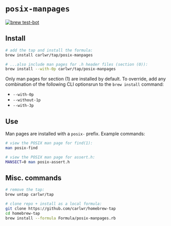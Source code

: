 
# `posix-manpages`

[![brew test-bot](https://github.com/carlwr/homebrew-tap/actions/workflows/tests.yml/badge.svg)](https://github.com/carlwr/homebrew-tap/actions/workflows/tests.yml)

## Install

```sh
# add the tap and install the formula:
brew install carlwr/tap/posix-manpages

# ...also include man pages for .h header files (section (0)):
brew install --with-0p carlwr/tap/posix-manpages
```

Only man pages for section (1) are installed by default. To override, add any combination of the following CLI optionsrun to the `brew install` command:
* `--with-0p`
* `--without-1p`
* `--with-3p`

## Use

Man pages are installed with a `posix-` prefix. Example commands:
```sh
# view the POSIX man page for find(1):
man posix-find

# view the POSIX man page for assert.h:
MANSECT=0 man posix-assert.h
```

## Misc. commands

```sh
# remove the tap:
brew untap carlwr/tap

# clone repo + install as a local formula:
git clone https://github.com/carlwr/homebrew-tap
cd homebrew-tap
brew install --formula Formula/posix-manpages.rb
```

